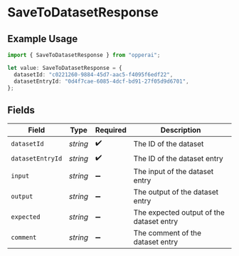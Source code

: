 # SaveToDatasetResponse

## Example Usage

```typescript
import { SaveToDatasetResponse } from "opperai";

let value: SaveToDatasetResponse = {
  datasetId: "c0221260-9884-45d7-aac5-f4095f6edf22",
  datasetEntryId: "0d4f7cae-6085-4dcf-bd91-27f05d9d6701",
};
```

## Fields

| Field                                    | Type                                     | Required                                 | Description                              |
| ---------------------------------------- | ---------------------------------------- | ---------------------------------------- | ---------------------------------------- |
| `datasetId`                              | *string*                                 | :heavy_check_mark:                       | The ID of the dataset                    |
| `datasetEntryId`                         | *string*                                 | :heavy_check_mark:                       | The ID of the dataset entry              |
| `input`                                  | *string*                                 | :heavy_minus_sign:                       | The input of the dataset entry           |
| `output`                                 | *string*                                 | :heavy_minus_sign:                       | The output of the dataset entry          |
| `expected`                               | *string*                                 | :heavy_minus_sign:                       | The expected output of the dataset entry |
| `comment`                                | *string*                                 | :heavy_minus_sign:                       | The comment of the dataset entry         |